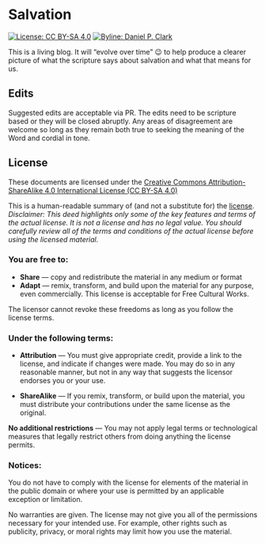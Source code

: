 # Salvation

[![License: CC BY-SA 4.0](https://i.creativecommons.org/l/by-sa/4.0/80x15.png)](http://creativecommons.org/licenses/by-sa/4.0/)
[![Byline: Daniel P. Clark](https://img.shields.io/badge/Byline-Daniel%20P.%20Clark-blue.svg)](https://keybase.io/danielpclark)

This is a living blog.  It will “evolve over time” 😉 to help produce
a clearer picture of what the scripture says about salvation and what that
means for us.

## Edits

Suggested edits are acceptable via PR.  The edits need to be scripture
based or they will be closed abruptly.  Any areas of disagreement are
welcome so long as they remain both true to seeking the meaning of the
Word and cordial in tone.

## License

These documents are licensed under the [Creative Commons
Attribution-ShareAlike 4.0 International
License (CC BY-SA 4.0)](https://creativecommons.org/licenses/by-sa/4.0/)

This is a human-readable summary of (and not a substitute for) the
[license](https://creativecommons.org/licenses/by-sa/4.0/legalcode).
_Disclaimer: This deed highlights only some of the key features and terms
of the actual license.  It is not a license and has no legal value.  You
should carefully review all of the terms and conditions of the actual
license before using the licensed material._

### You are free to:

* **Share** — copy and redistribute the material in any medium or format
* **Adapt** — remix, transform, and build upon the material for any
  purpose, even commercially. This license is acceptable for Free Cultural
  Works.

The licensor cannot revoke these freedoms as long as you
follow the license terms.

### Under the following terms:

* **Attribution** — You must give appropriate credit, provide a link to
  the license, and indicate if changes were made. You may do so in any
  reasonable manner, but not in any way that suggests the licensor
  endorses you or your use.

* **ShareAlike** — If you remix, transform, or build upon the material,
  you must distribute your contributions under the same license as the
  original.

**No additional restrictions** — You may not apply legal terms or
technological measures that legally restrict others from doing anything
the license permits.

### Notices:

You do not have to comply with the license for elements of the material in
the public domain or where your use is permitted by an applicable
exception or limitation.

No warranties are given. The license may not give you all of the
permissions necessary for your intended use. For example, other rights
such as publicity, privacy, or moral rights may limit how you use the
material.
